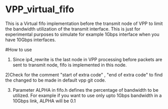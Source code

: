 # VPP_virtual_fifo
This is a Virtual fifo implementation before the transmit node of VPP to limit the bandwidth utilization of the transmit interface. This is just for experimental purposes to simulate for example 1Gbps interface when you have 10Gbps interfaces.

#How to use

1) Since ip4_rewrite is the last node in VPP processing before packets are sent to transmit node, fifo is implemented in this node.

2)Check for the comment "start of extra code" , "end of extra code" to find the changed to be made in default vpp git code.

3) Parameter ALPHA in fifo.h defines the percentage of bandwidth to be utilized. For example if you want to use only upto 1Gbps bandwidth in a 10Gbps link, ALPHA will be 0.1
